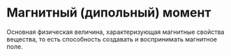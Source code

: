 # Магнитный (дипольный) момент
Основная физическая величина, характеризующая магнитные свойства вещества, то есть способность создавать и воспринимать магнитное поле.